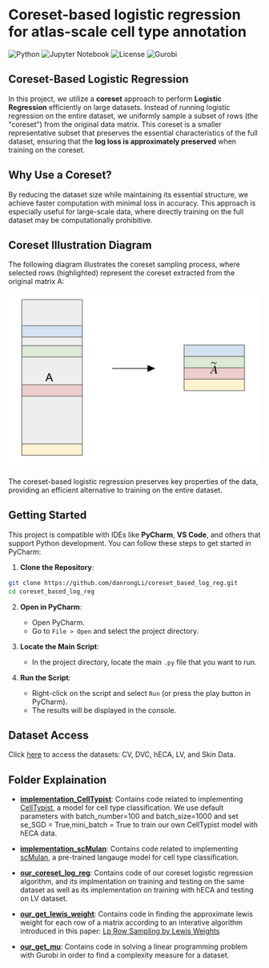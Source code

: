 # Coreset-based logistic regression for atlas-scale cell type annotation
![Python](https://img.shields.io/badge/python-3.8%2B-blue) ![Jupyter Notebook](https://img.shields.io/badge/Notebook-Jupyter-orange) ![License](https://img.shields.io/badge/license-MIT-green) ![Gurobi](https://img.shields.io/badge/Powered_by-Gurobi-red)

## Coreset-Based Logistic Regression

In this project, we utilize a **coreset** approach to perform **Logistic Regression** efficiently on large datasets. Instead of running logistic regression on the entire dataset, we uniformly sample a subset of rows (the "coreset") from the original data matrix. This coreset is a smaller representative subset that preserves the essential characteristics of the full dataset, ensuring that the **log loss is approximately preserved** when training on the coreset.

## Why Use a Coreset?
By reducing the dataset size while maintaining its essential structure, we achieve faster computation with minimal loss in accuracy. This approach is especially useful for large-scale data, where directly training on the full dataset may be computationally prohibitive.

## Coreset Illustration Diagram
The following diagram illustrates the coreset sampling process, where selected rows (highlighted) represent the coreset extracted from the original matrix A:

<img src="linear_regression.png" alt="Project Logo" width="500"/>

The coreset-based logistic regression preserves key properties of the data, providing an efficient alternative to training on the entire dataset.

## Getting Started
This project is compatible with IDEs like **PyCharm**, **VS Code**, and others that support Python development. You can follow these steps to get started in PyCharm:

1. **Clone the Repository**:
```bash
git clone https://github.com/danrongLi/coreset_based_log_reg.git
cd coreset_based_log_reg
```

2. **Open in PyCharm**:
   - Open PyCharm.
   - Go to `File > Open` and select the project directory.

3. **Locate the Main Script**:
   - In the project directory, locate the main `.py` file that you want to run.

4. **Run the Script**:
   - Right-click on the script and select `Run` (or press the play button in PyCharm).
   - The results will be displayed in the console.

## Dataset Access
Click [here](https://drive.google.com/drive/folders/1mj5txQ_L_9jYs397UxSTcA4L_7xPyaBG?usp=share_link) to access the datasets: CV, DVC, hECA, LV, and Skin Data.
## Folder Explaination
- [**implementation_CellTypist**](implementation_CellTypist): Contains code related to implementing [CellTypist](https://github.com/Teichlab/celltypist), a model for cell type classification. We use default parameters with batch_number=100 and batch_size=1000 and set se_SGD = True,mini_batch = True to train our own CellTypist model with hECA data. 

- [**implementation_scMulan**](implementation_scMulan): Contains code related to implementing [scMulan](https://github.com/SuperBianC/scMulan), a pre-trained langauge model for cell type classification.

- [**our_coreset_log_reg**](our_coreset_log_reg): Contains code of our coreset logistic regression algorithm, and its implmentation on training and testing on the same dataset as well as its implementation on training with hECA and testing on LV dataset.

- [**our_get_lewis_weight**](our_get_lewis_weight): Contains code in finding the approximate lewis weight for each row of a matrix according to an interative algorithm introduced in this paper: [Lp Row Sampling by Lewis Weights](https://doi.org/10.1145/2746539.2746567) 

- [**our_get_mu**](our_get_mu): Contains code in solving a linear programming problem with Gurobi in order to find a complexity measure for a dataset.

  
